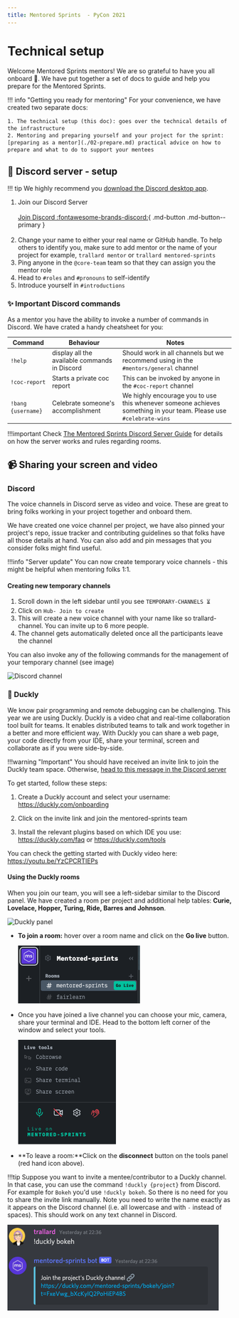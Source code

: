 ```yaml
---
title: Mentored Sprints  - PyCon 2021
---
```


# Technical setup

Welcome Mentored Sprints mentors! We are so grateful to have you all onboard :pray:. We have put together a set of docs to guide and help you prepare for the Mentored Sprints.

!!! info "Getting you ready for mentoring"
    For your convenience, we have created two separate docs:

    1. The technical setup (this doc): goes over the technical details of the infrastructure
    2. Mentoring and preparing yourself and your project for the sprint: [preparing as a mentor](./02-prepare.md) practical advice on how to prepare and what to do to support your mentees

## :mega: Discord server - setup

!!! tip
    We highly recommend you [download the Discord desktop app](https://discord.com/download).

1. Join our Discord Server <br><br>
[Join Discord :fontawesome-brands-discord:](https://discord.gg/H4fYmEe){ .md-button .md-button--primary }<br><br>
2. Change your name to either your real name or GitHub handle. To help others to identify you, make sure to add mentor or the name of your project for example, `trallard mentor` or `trallard mentored-sprints`
3. Ping anyone in the `@core-team` team so that they can assign you the mentor role
4. Head to `#roles` and `#pronouns`  to self-identify
5. Introduce yourself in `#introductions`

### :sparkles: Important Discord commands

As a mentor you have the ability to invoke a number of commands in Discord. We have crated a handy cheatsheet for you:

Command | Behaviour | Notes
---------|----------|---------
`!help`| display all the available commands in Discord | Should work in all channels but we recommend using in the `#mentors/general` channel
`!coc-report` | Starts a private coc report | This can be invoked by anyone in the `#coc-report` channel
`!bang {username}` | Celebrate someone's accomplishment | We highly encourage you to use this whenever someone achieves something in your team. Please use `#celebrate-wins`

!!!important
    Check [The Mentored Sprints Discord Server Guide](../mentors/03-discord.md) for details on how the server works and rules regarding rooms.

## :video_camera: Sharing your screen and video

### Discord

The voice channels in Discord serve as video and voice. These are great to bring folks working in your project together and onboard them.

We have created one voice channel per project, we have also pinned your project's repo, issue tracker and contributing guidelines so that folks have all those details at hand. You can also add and pin messages that you consider folks might find useful.

!!!info "Server update"
    You can now create temporary voice channels - this might be helpful when mentoring folks 1:1.

#### Creating new temporary channels

1. Scroll down in the left sidebar until you see `TEMPORARY-CHANNELS ⏳`
2. Click on `Hub- Join to create`
3. This will create a new voice channel with your name like so trallard-channel. You can invite up to 6 more people.
4. The channel gets automatically deleted once all the participants leave the channel

You can also invoke any of the following commands for the management of your temporary channel (see image)

![Discord channel](https://cdn.discordapp.com/attachments/840161206739664926/840214152827764796/MEE6_-_The_Discord_Bot.png)

### :duck: Duckly

We know pair programming and remote debugging can be challenging. This year we are using Duckly.
Duckly is a video chat and real-time collaboration tool built for teams. It enables distributed teams to talk and work together in a better and more efficient way. With Duckly you can share a web page, your code directly from your IDE, share your terminal, screen and collaborate as if you were side-by-side.

!!!warning "Important"
    You should have received an invite link to join the Duckly team space. Otherwise, [head to this message in the Discord server](https://discord.com/channels/710131475244384358/710131475973931070/842771189814657084)

To get started, follow these steps:

1. Create a Duckly account and select your username: <https://duckly.com/onboarding>

2. Click on the invite link and join the mentored-sprints team

3. Install the relevant plugins based on which IDE you use: <https://duckly.com/faq> or <https://duckly.com/tools>

You can check the getting started with Duckly video here:  <https://youtu.be/YzCPCRTIEPs>

#### Using the Duckly rooms

When you join our team, you will see a left-sidebar similar to the Discord panel. We have created a room per project and additional help tables: **Curie, Lovelace, Hopper, Turing, Ride, Barres and Johnson**.

![Duckly panel](https://cdn.discordapp.com/attachments/840161206739664926/840221434839564330/Dashboard_-_Video_chat_with_real-time_collaboration_-_Duckly.png)

- **To join a room:** hover over a room name and click on the **Go live** button. 
  
  ![Duckly go live](../assets/images/duckly-live.png)

- Once you have joined a live channel you can choose your mic, camera, share your terminal and IDE. Head to the bottom left corner of the window and select your tools.

    ![Duckly tools](../assets/images/duckly-tools.png)

- **To leave a room:**Click on the **disconnect** button on the tools panel (red hand icon above).

!!!tip
    Suppose you want to invite a mentee/contributor to a Duckly channel. In that case, you can use the command `!duckly {project}` from Discord.
    For example for `Bokeh` you'd use `!duckly bokeh`. So there is no need for you to share the invite link manually.
    Note you need to write the name exactly as it appears on the Discord channel (i.e. all lowercase and with `-` instead of spaces). This should work on any text channel in Discord.

![Duckly - discord bot screenshot](../images/../assets/images/duckly-bokeh.png)
